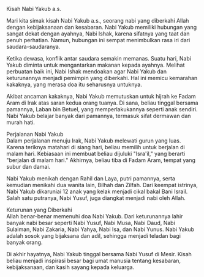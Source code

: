 Kisah Nabi Yakub a.s.  

Mari kita simak kisah Nabi Yakub a.s., seorang nabi yang diberkahi Allah dengan kebijaksanaan dan kesabaran. Nabi Yakub memiliki hubungan yang sangat dekat dengan ayahnya, Nabi Ishak, karena sifatnya yang taat dan penuh perhatian. Namun, hubungan ini sempat menimbulkan rasa iri dari saudara-saudaranya.

Ketika dewasa, konflik antar saudara semakin memanas. Suatu hari, Nabi Yakub diminta untuk mengantarkan makanan kepada ayahnya. Melihat perbuatan baik ini, Nabi Ishak mendoakan agar Nabi Yakub dan keturunannya menjadi pemimpin yang diberkahi. Hal ini memicu kemarahan kakaknya, yang merasa doa itu seharusnya untuknya.

Akibat ancaman kakaknya, Nabi Yakub memutuskan untuk hijrah ke Fadam Aram di Irak atas saran kedua orang tuanya. Di sana, beliau tinggal bersama pamannya, Laban bin Betuel, yang memperlakukannya seperti anak sendiri. Nabi Yakub belajar banyak dari pamannya, termasuk sifat dermawan dan murah hati.

Perjalanan Nabi Yakub  
Dalam perjalanan menuju Irak, Nabi Yakub melewati gurun yang luas. Karena teriknya matahari di siang hari, beliau memilih untuk berjalan di malam hari. Kebiasaan ini membuat beliau dijuluki "Isra'il," yang berarti "berjalan di malam hari." Akhirnya, beliau tiba di Fadam Aram, tempat yang subur dan damai.

Nabi Yakub menikah dengan Rahil dan Laya, putri pamannya, serta kemudian menikahi dua wanita lain, Bilhah dan Zilfah. Dari keempat istrinya, Nabi Yakub dikaruniai 12 anak yang kelak menjadi cikal bakal Bani Israil. Salah satu putranya, Nabi Yusuf, juga diangkat menjadi nabi oleh Allah.

Keturunan yang Diberkahi  
Allah benar-benar memenuhi doa Nabi Yakub. Dari keturunannya lahir banyak nabi besar seperti Nabi Yusuf, Nabi Musa, Nabi Daud, Nabi Sulaiman, Nabi Zakaria, Nabi Yahya, Nabi Isa, dan Nabi Yunus. Nabi Yakub adalah sosok yang bijaksana dan adil, sehingga menjadi teladan bagi banyak orang.

Di akhir hayatnya, Nabi Yakub tinggal bersama Nabi Yusuf di Mesir. Kisah beliau menjadi inspirasi besar bagi umat manusia tentang kesabaran, kebijaksanaan, dan kasih sayang kepada keluarga.